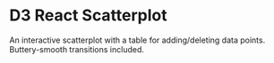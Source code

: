 # D3 React Scatterplot
An interactive scatterplot with a table for adding/deleting data points. Buttery-smooth transitions included.
